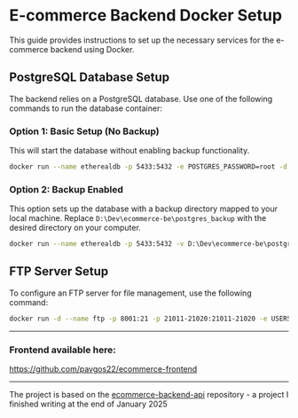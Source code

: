 # E-commerce Backend Docker Setup

This guide provides instructions to set up the necessary services for the e-commerce backend using Docker.

## PostgreSQL Database Setup

The backend relies on a PostgreSQL database. Use one of the following commands to run the database container:

### Option 1: Basic Setup (No Backup)

This will start the database without enabling backup functionality.

```bash
docker run --name etherealdb -p 5433:5432 -e POSTGRES_PASSWORD=root -d postgres
```

### Option 2: Backup Enabled

This option sets up the database with a backup directory mapped to your local machine.
Replace `D:\Dev\ecommerce-be\postgres_backup` with the desired directory on your computer.

```bash
docker run --name etherealdb -p 5433:5432 -v D:\Dev\ecommerce-be\postgres_backup:/var/lib/postgresql/data -e POSTGRES_PASSWORD=postgres -d postgres
```

## FTP Server Setup

To configure an FTP server for file management, use the following command:

```bash
docker run -d --name ftp -p 8001:21 -p 21011-21020:21011-21020 -e USERS="ethereal|ethereal_pass|/home/ethereal|10000" delfer/alpine-ftp-server
```

---

### Frontend available here:

https://github.com/pavgos22/ecommerce-frontend

---

The project is based on the [ecommerce-backend-api](https://github.com/pavgos22/ecommerce-backend-api) repository - a project I finished writing at the end of January 2025
